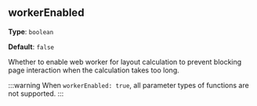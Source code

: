 ## workerEnabled

**Type**: `boolean`

**Default**: `false`

Whether to enable web worker for layout calculation to prevent blocking page interaction when the calculation takes too long.

:::warning
When `workerEnabled: true`, all parameter types of functions are not supported.
:::
